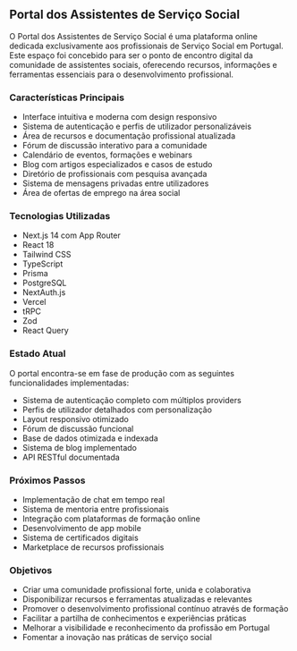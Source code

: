 ## Portal dos Assistentes de Serviço Social

O Portal dos Assistentes de Serviço Social é uma plataforma online dedicada exclusivamente aos profissionais de Serviço Social em Portugal. Este espaço foi concebido para ser o ponto de encontro digital da comunidade de assistentes sociais, oferecendo recursos, informações e ferramentas essenciais para o desenvolvimento profissional.

### Características Principais

- Interface intuitiva e moderna com design responsivo
- Sistema de autenticação e perfis de utilizador personalizáveis
- Área de recursos e documentação profissional atualizada
- Fórum de discussão interativo para a comunidade
- Calendário de eventos, formações e webinars
- Blog com artigos especializados e casos de estudo
- Diretório de profissionais com pesquisa avançada
- Sistema de mensagens privadas entre utilizadores
- Área de ofertas de emprego na área social

### Tecnologias Utilizadas

- Next.js 14 com App Router
- React 18
- Tailwind CSS
- TypeScript
- Prisma
- PostgreSQL
- NextAuth.js
- Vercel
- tRPC
- Zod
- React Query

### Estado Atual

O portal encontra-se em fase de produção com as seguintes funcionalidades implementadas:
- Sistema de autenticação completo com múltiplos providers
- Perfis de utilizador detalhados com personalização
- Layout responsivo otimizado
- Fórum de discussão funcional
- Base de dados otimizada e indexada
- Sistema de blog implementado
- API RESTful documentada

### Próximos Passos

- Implementação de chat em tempo real
- Sistema de mentoria entre profissionais
- Integração com plataformas de formação online
- Desenvolvimento de app mobile
- Sistema de certificados digitais
- Marketplace de recursos profissionais

### Objetivos

- Criar uma comunidade profissional forte, unida e colaborativa
- Disponibilizar recursos e ferramentas atualizadas e relevantes
- Promover o desenvolvimento profissional contínuo através de formação
- Facilitar a partilha de conhecimentos e experiências práticas
- Melhorar a visibilidade e reconhecimento da profissão em Portugal
- Fomentar a inovação nas práticas de serviço social
